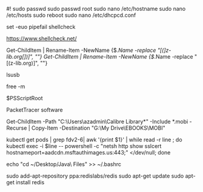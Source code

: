﻿#!
sudo passwd 
sudo passwd root
sudo nano /etc/hostname
sudo nano /etc/hosts
sudo reboot 
sudo nano /etc/dhcpcd.conf


set -euo pipefail
shellcheck

https://www.shellcheck.net/

Get-ChildItem | Rename-Item -NewName {$_.Name -replace "[(]z-lib.org[])]", ""}
Get-ChildItem | Rename-Item -NewName {$_.Name -replace "[(z-lib.org)]", ""}

lsusb 

free -m

$PSScriptRoot

PacketTracer software

Get-ChildItem -Path "C:\Users\azadmin\Calibre Library\*" -Include *.mobi -Recurse | Copy-Item -Destination "G:\My Drive\EBOOKS\MOBI"

kubectl get pods | grep fdv2-6| awk '{print $1}' | while read -r line ; do kubectl exec -i $line -- powershell  -c "netsh http show sslcert hostnameport=aadcdn.msftauthimages.us:443;" </dev/null; done

echo "cd ~/Desktop/Java\ Files" >> ~/.bashrc

sudo add-apt-repository ppa:redislabs/redis
sudo apt-get update
sudo apt-get install redis